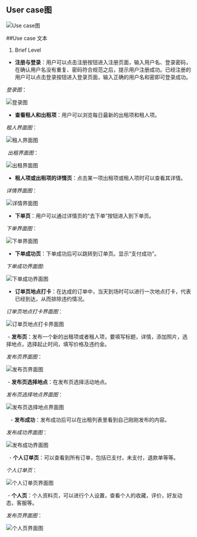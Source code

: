 ## User case图
![Use case图][1]

##Use case 文本

 1. Brief Level
 - **注册与登录**：用户可以点击注册按钮进入注册页面，输入用户名、登录密码，在确认用户名没有重复、密码符合规范之后，提示用户注册成功。已经注册的用户可以点击登录按钮进入登录页面，输入正确的用户名和密即可登录成功。
 
 *登录图*： 
 
 ![登录图][2] 
 
 - **查看租人和出租项**：用户可以浏览每日最新的出租项和租人项。
 
 *租人界面图*：
 
 ![租人界面图][3] 
 
  *出租界面图*：
  
 ![出租界面图][4] 
 
 - **租人项或出租项的详情页**：点击某一项出租项或租人项时可以查看其详情。
  
  *详情界面图*：
   
 ![详情界面图][5] 
 
 - **下单页**：用户可以通过详情页的“去下单”按钮进入到下单页。
 
 *下单界面图*：
   
 ![下单界面图][6]
 
 - **下单成功页**：下单成功后可以跳转到订单页。显示“支付成功”。
 
 *下单成功界面图*:
   
 ![下单成功界面图][7] 
 
 - **订单页地点打卡**：在达成的订单中，当天到场时可以进行一次地点打卡，代表已经到达，从而排除违约情况。
 
 *订单页地点打卡界面图*：
   
 ![订单页地点打卡界面图][8]
 
  - **发布页**：发布一个新的出租项或者租人项，要填写标题，详情，添加照片，选择地点，选择起止时间，填写价格及违约金。
 
 *发布页界面图*：  
   
 ![发布页界面图][9]
 
   - **发布页选择地点**：在发布页选择活动地点。

*发布页选择地点界面图*：  
   
 ![发布页选择地点界面图][10]
 
    - **发布成功**：发布成功后可以在出租列表里看到自己刚刚发布的内容。

*发布成功界面图*：  
   
 ![发布成功界面图][11]
 
    - **个人订单页**：可以查看到所有订单，包括已支付，未支付，退款单等等。
 
 *个人订单页*：  
   
 ![个人订单页界面图][12]
 
   - **个人页**：个人资料页，可以进行个人设置，查看个人的收藏，评价，好友动态，客服等。
 
 *发布页界面图*： 
   
 ![个人页界面图][13]
 
  [1]: https://github.com/team-work-GuangZhou/Guangzhou/blob/master/assets/UML/用例图.png
  [2]: https://github.com/team-work-GuangZhou/Guangzhou/blob/master/assets/UI/登录.png
  [3]: https://github.com/team-work-GuangZhou/Guangzhou/blob/master/assets/UI/租人页.png
  [4]: https://github.com/team-work-GuangZhou/Guangzhou/blob/master/assets/UI/出租页.png
  [5]: https://github.com/team-work-GuangZhou/Guangzhou/blob/master/assets/UI/详情页.png
  [6]: https://github.com/team-work-GuangZhou/Guangzhou/blob/master/assets/UI/下单页.png
  [7]: https://github.com/team-work-GuangZhou/Guangzhou/blob/master/assets/UI/下单成功页.png
  [8]: https://github.com/team-work-GuangZhou/Guangzhou/blob/master/assets/UI/订单页地点打卡.png
  [9]: https://github.com/team-work-GuangZhou/Guangzhou/blob/master/assets/UI/发布页.png
  [10]: https://github.com/team-work-GuangZhou/Guangzhou/blob/master/assets/UI/地点打卡页.png
  [11]: https://github.com/team-work-GuangZhou/Guangzhou/blob/master/assets/UI/发布成功.png
  [12]: https://github.com/team-work-GuangZhou/Guangzhou/blob/master/assets/UI/订单页.png
  [13]: https://github.com/team-work-GuangZhou/Guangzhou/blob/master/assets/UI/个人页.png

